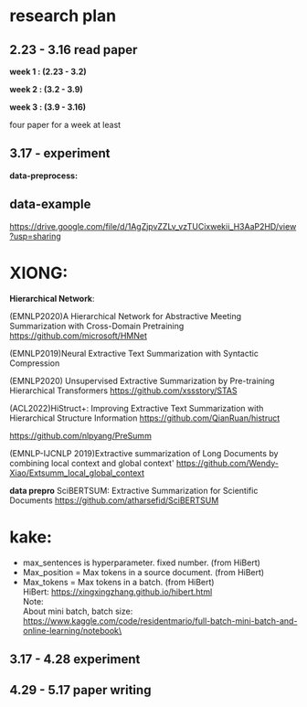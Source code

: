 research plan
=======
2.23 - 3.16 read paper
------
**week 1 : (2.23 - 3.2)**

**week 2 : (3.2 - 3.9)**

**week 3 : (3.9 - 3.16)**

four paper for a week at least

3.17 -    experiment
------
**data-preprocess:**

data-example
--------
https://drive.google.com/file/d/1AgZjpvZZLv_vzTUCixwekii_H3AaP2HD/view?usp=sharing

XIONG: 
=====
**Hierarchical Network**:

(EMNLP2020)A Hierarchical Network for Abstractive Meeting Summarization with Cross-Domain Pretraining
https://github.com/microsoft/HMNet

(EMNLP2019)Neural Extractive Text Summarization with Syntactic Compression 

(EMNLP2020) Unsupervised Extractive Summarization by Pre-training Hierarchical Transformers
https://github.com/xssstory/STAS
 
(ACL2022)HiStruct+: Improving Extractive Text Summarization with Hierarchical Structure Information
https://github.com/QianRuan/histruct

https://github.com/nlpyang/PreSumm

(EMNLP-IJCNLP 2019)Extractive summarization of Long Documents by combining local context and global context'
https://github.com/Wendy-Xiao/Extsumm_local_global_context

**data prepro**
SciBERTSUM: Extractive Summarization for Scientific Documents
https://github.com/atharsefid/SciBERTSUM

kake:
====
- max_sentences is hyperparameter. fixed number. (from HiBert)
- Max_position = Max tokens in a source document. (from HiBert)
- Max_tokens = Max tokens in a batch. (from HiBert)\
HiBert: https://xingxingzhang.github.io/hibert.html \
Note:\
About mini batch, batch size: https://www.kaggle.com/code/residentmario/full-batch-mini-batch-and-online-learning/notebook\

3.17 - 4.28 experiment
------------------

4.29 - 5.17 paper writing
-------------------------

